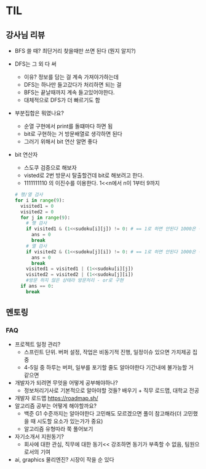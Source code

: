 # TIL

## 강사님 리뷰

- BFS 쓸 때? 최단거리 찾을때만 쓰면 된다 (뭔지 알지?)
- DFS는 그 외 다 써
  - 이유? 정보를 담는 걸 계속 가져야가하는데
  - DFS는 하나만 들고갔다가 처리하면 되는 걸
  - BFS는 끝날때까지 계속 들고있어야한다.
  - 대체적으로 DFS가 더 빠르기도 함

- 부분집합은 뭐였나요?
  - 순열 구현에서 print를 돌떄마다 하면 됨
  - bit로 구현하는 거 방문배열로 생각하면 된다
  - 그러기 위해서 bit 연산 알면 좋다

- bit 연산자
  -  스도쿠 검증으로 해보자
  -  visted로 2번 방문시 탈출할건데 bit로 해보려고 한다. 
  -  1111111110 의 이진수를 이용한다. 1<<n에서 n이 1부터 9까지
  ```python
  # 행/열 검사
  for i in range(9):
    visited1 = 0
    visited2 = 0
    for j in range(9):
      # 행 검사
      if visited1 & (1<<sudoku[i][j]) != 0: # == 1로 하면 안된다 1000은 이진수로 1 아님
        ans = 0
        break
      # 열 검사
      if visited2 & (1<<sudoku[j][i]) != 0: # == 1로 하면 안된다 1000은 이진수로 1 아님
        ans = 0
        break
      visited1 = visited1 | (1<<sudoku[i][j])
      visited2 = visited2 | (1<<sudoku[j][i])
      #방문 하지 않은 상태라 방문처리 - or로 구현
    if ans == 0:
      break
  ```
  

## 멘토링
### FAQ
- 프로젝트 일정 관리?
  - 스프린트 단위. 버퍼 설정, 작업은 비동기적 진행, 일정이슈 있으면 가치제공 집중
  - 4-5일 중 하루는 버퍼, 일부를 포기할 줄도 알아야한다 기간내에 불가능할 거 같으면
- 개발자가 되려면 무엇을 어떻게 공부해야하나?
  - 정보처리기사로 기본적으로 알아야할 것들? 배우기 + 직무 로드맵, 대학교 전공
- 개발자 로드맵 https://roadmap.sh/
- 알고리즘 공부는 어떻게 해야할까요?
  - 백준 G1 수준까지는 알아야한다 고민해도 모르겠으면 풀이 참고해라(더 고민했을 때 시도할 요소가 있는가가 중요)
  - 알고리즘 유형따라 쭉 풀어보기
- 자기소개서 지원동기?
  - 회사에 대한 관심, 직무에 대한 동기<< 강조하면 동기가 부족할 수 없음, 팀원으로서의 기여
- ai, graphics 물리엔진? 시장이 작을 순 있다


  
